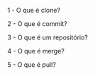 1 - O que é clone?

2 - O que é commit?

3 - O que é um repositório?

4 - O que é merge?

5 - O que é pull?
